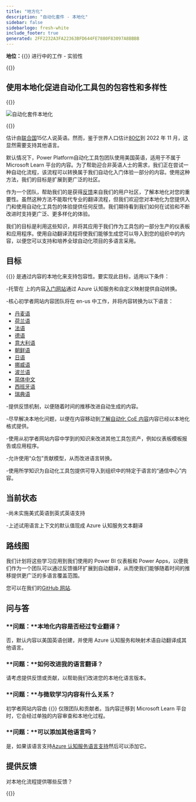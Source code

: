 ```yaml
---
title: "地方化"
description: "自动化套件 - 本地化"
sidebar: false
sidebarlogo: fresh-white
include_footer: true
generated: 2FF2232A3FA22363BFD644FE7880F83097A8BBBB
---
```


**地位：**{{<externalImage src="https://github.githubassets.com/images/icons/emoji/unicode/1f6a7.png" size="16x16" text="Construction Icon">}} 进行中的工作 - 实验性

{{<toc>}}

## 使用本地化促进自动化工具包的包容性和多样性

{{<border>}}

![自动化套件本地化](/images/automation-kit-localization.png)

{{</border>}}

估计由[联合国](https://hr.un.org/unhq/languages/english)15亿人说英语。然而，鉴于世界人口估计[80亿](https://www.un.org/en/desa/world-population-reach-8-billion-15-november-2022)到 2022 年 11 月，这显然需要支持其他语言。

默认情况下，Power Platform自动化工具包团队使用美国英语，适用于不属于 Microsoft Learn 平台的内容。为了帮助迎合非英语人士的需求，我们正在尝试一种自动化流程，该流程可以转换属于我们自动化入门体验一部分的内容。使用这种方法，我们的目标是扩展到更广泛的社区。

作为一个团队，帮助我们的是获得[反馈](/zh-hans#provide-feedback)来自我们的用户社区，了解本地化对您的重要性。虽然这种方法不能取代专业的翻译流程，但我们欢迎您对本地化为您提供入门和使用自动化工具包的体验提供任何反馈。我们期待看到我们如何在试验和不断改进时支持更广泛、更多样化的体验。

我们的目标是利用这些知识，并将其应用于我们作为工具包的一部分生产的仪表板和应用程序。使用自动翻译流程将使我们能够生成您可以导入到您的组织中的内容，以便您可以支持和培养全球自动化项目的多语言采用。

## 目标

{{<product-name>}} 是通过内容的本地化来支持包容性。要实现此目标，适用以下条件：

-托管在 上的内容[入门网站](https://aka.ms/ak4pp/starter)通过 Azure 认知服务和自定义映射提供自动转换。

-核心初学者网站内容团队将在 en-us 中工作，并将内容转换为以下语言：

  - [丹麦语](https://microsoft.github.io/powercat-automation-kit/da/)
  - [荷兰语](https://microsoft.github.io/powercat-automation-kit/nl/)
  - [法语](https://microsoft.github.io/powercat-automation-kit/fr/)
  - [德语](https://microsoft.github.io/powercat-automation-kit/de/) 
  - [意大利语](https://microsoft.github.io/powercat-automation-kit/it/)
  - [朝鲜语](https://microsoft.github.io/powercat-automation-kit/ko/)
  - [日语](https://microsoft.github.io/powercat-automation-kit/ja/)
  - [挪威语](https://microsoft.github.io/powercat-automation-kit/nb/)
  - [波兰语](https://microsoft.github.io/powercat-automation-kit/pl/)
  - [简体中文](https://microsoft.github.io/powercat-automation-kit/zh-hans)
  - [西班牙语](https://microsoft.github.io/powercat-automation-kit/es/)
  - [瑞典语](https://microsoft.github.io/powercat-automation-kit/sv/)

-提供反馈机制，以便随着时间的推移改进自动生成的内容。

-尽早解决本地化问题，以便在内容移动到[了解自动化 CoE 内容](https://aka.ms/AutomationCoE)内容已经以本地化格式提供。

-使用从初学者网站内容中学到的知识来改进其他工具包资产，例如仪表板模板报告或应用程序。

-允许使用“众包”贡献模型，从而改进语言转换。

-使用所学知识为自动化工具包提供可导入到组织中的特定于语言的“通信中心”内容。

## 当前状态

-尚未实施美式英语到英式英语支持

-上述试用语言上下文的默认值现成 Azure 认知服务文本翻译

## 路线图

我们计划将这些学习应用到我们使用的 Power BI 仪表板和 Power Apps，以便我们作为一个团队可以通过反馈循环扩展到自动翻译，从而使我们能够随着时间的推移提供更广泛的多语言覆盖范围。

您可以在我们的[GitHub 网站](https://github.com/microsoft/powercat-automation-kit/issues?q=is%3Aopen+is%3Aissue+label%3Alocalization).

## 问与答

### **问题：**本地化内容是否经过专业翻译？

否，默认内容以美国英语创建，并使用 Azure 认知服务和映射术语自动翻译成其他语言。

### **问题：**如何改进我的语言翻译？

请考虑提供反馈或贡献，以帮助我们改进您的本地化语言版本。

### **问题：**与微软学习内容有什么关系？

初学者网站内容由 {{<product-name>}} 仅限团队和贡献者。当内容迁移到 Microsoft Learn 平台时，它会经过单独的内容审查和本地化过程。

### **问题：**可以添加其他语言吗？

是，如果该语言支持[Azure 认知服务语言支持](https://learn.microsoft.com/azure/cognitive-services/language-support)然后可以添加它。

## 提供反馈

对本地化流程提供哪些反馈？

{{<questions name="/content/zh-hans/localization.json" completed="感谢您完成问题" showNavigationButtons="false" locale="zh-hans">}}
